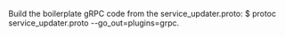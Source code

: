Build the boilerplate gRPC code from the service_updater.proto:
$ protoc service_updater.proto --go_out=plugins=grpc.
